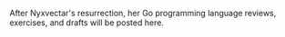 After Nyxvectar's resurrection, her Go programming language reviews, exercises, and drafts will be posted here.
